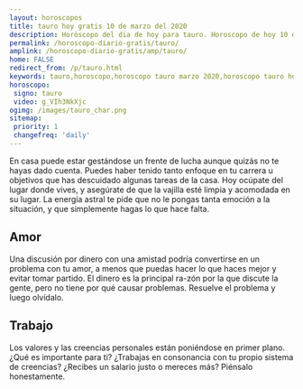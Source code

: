 ```yaml
---
layout: horoscopos
title: tauro hoy gratis 10 de marzo del 2020 
description: Horóscopo del dia de hoy para tauro. Horoscopo de hoy 10 de marzo del 2020. Las predicciones de amor, trabajo, vida personal gratis.
permalink: /horoscopo-diario-gratis/tauro/
amplink: /horoscopo-diario-gratis/amp/tauro/
home: FALSE
redirect_from: /p/tauro.html
keywords: tauro,horoscopo,horoscopo tauro marzo 2020,horoscopo tauro hoy,tarot tauro marzo 2020,horoscopo tauro,tarot tauro hoy,horoscopo de hoy,horoscopo diario,tarot del amor,horoscopo de hoy tauro,horoscopo diario del tarot, Horoscopo de hoy tauro 10 de marzo del 2020,horóscopo del día,signos zodiacales 2020, el horoscopo de hoy
horoscopo:
 signo: tauro
 video: g_VIh3NkXjc
ogimg: /images/tauro_char.png
sitemap:
 priority: 1
 changefreq: 'daily'
---
```



En casa puede estar gestándose un frente de lucha aunque quizás no te hayas dado cuenta. Puedes haber tenido tanto enfoque en tu carrera u objetivos que has descuidado algunas tareas de la casa. Hoy ocúpate del lugar donde vives, y asegúrate de que la vajilla esté limpia y acomodada en su lugar. La energía astral te pide que no le pongas tanta emoción a la situación, y que simplemente hagas lo que hace falta.

## Amor

Una discusión por dinero con una amistad podría convertirse en un problema con tu amor, a menos que puedas hacer lo que haces mejor y evitar tomar partido. El dinero es la principal ra-zón por la que discute la gente, pero no tiene por qué causar problemas. Resuelve el problema y luego olvídalo.

## Trabajo

Los valores y las creencias personales están poniéndose en primer plano. ¿Qué es importante para ti? ¿Trabajas en consonancia con tu propio sistema de creencias? ¿Recibes un salario justo o mereces más? Piénsalo honestamente.
